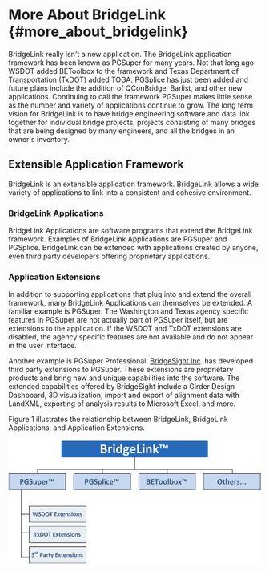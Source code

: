 More About BridgeLink {#more_about_bridgelink}
=======================
BridgeLink really isn't a new application. The BridgeLink application framework has been known as PGSuper for many years. Not that long ago WSDOT added BEToolbox to the framework and Texas Department of Transportation (TxDOT) added TOGA. PGSplice has just been added and future plans include the addition of QConBridge, Barlist, and other new applications. Continuing to call the framework PGSuper makes little sense as the number and variety of applications continue to grow. The long term vision for BridgeLink is to have bridge engineering software and data link together for individual bridge projects, projects consisting of many bridges that are being designed by many engineers, and all the bridges in an owner's inventory.


## Extensible Application Framework
BridgeLink is an extensible application framework. BridgeLink allows a wide variety of applications to link into a consistent and cohesive environment.

### BridgeLink Applications

BridgeLink Applications are software programs that extend the BridgeLink framework. Examples of BridgeLink Applications are PGSuper and PGSplice. BridgeLink can be extended with applications created by anyone, even third party developers offering proprietary applications.

### Application Extensions

In addition to supporting applications that plug into and extend the overall framework, many BridgeLink Applications can themselves be extended.  A familiar example is PGSuper. The Washington and Texas agency specific features in PGSuper are not actually part of PGSuper itself, but are extensions to the application. If the WSDOT and TxDOT extensions are disabled, the agency specific features are not available and do not appear in the user interface. 

Another example is PGSuper Professional. [BridgeSight Inc](http://www.bridgesight.com). has developed third party extensions to PGSuper. These extensions are proprietary products and bring new and unique capabilities into the software. The extended capabilities offered by BridgeSight include a Girder Design Dashboard, 3D visualization, import and export of alignment data with LandXML, exporting of analysis results to Microsoft Excel, and more.

Figure 1 illustrates the relationship between BridgeLink, BridgeLink Applications, and Application Extensions.

![Figure 1 - Relationship between BridgeLink, BridgeLink Applications, and Application Extensions](BridgeLinkApplications.png)
